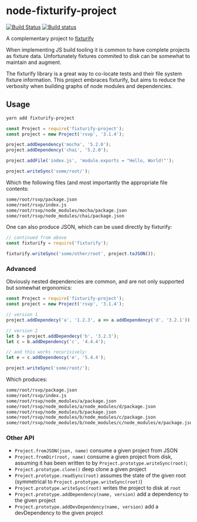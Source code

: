 # node-fixturify-project
[![Build Status](https://travis-ci.org/stefanpenner/node-fixturify-project.svg?branch=master)](https://travis-ci.org/stefanpenner/node-fixturify-project)
[![Build status](https://ci.appveyor.com/api/projects/status/li9y4rjfjt7fmvpc/branch/master?svg=true)](https://ci.appveyor.com/project/embercli/node-fixturify-project/branch/master)

A complementary project to [fixturify](https://github.com/joliss/node-fixturify)

When implementing JS build tooling it is common to have complete projects as
fixture data. Unfortunately fixtures commited to disk can be somewhat to
maintain and augment.

The fixturify library is a great way to co-locate tests and their file
system fixture information. This project embraces fixturify, but aims to
reduce the verbosity when building graphs of node modules and dependencies.


## Usage

```sh
yarn add fixturify-project
```

```js
const Project = require('fixturify-project');
const project = new Project('rsvp', '3.1.4');

project.addDependency('mocha', '5.2.0');
project.addDependency('chai', '5.2.0');

project.addFile('index.js', 'module.exports = "Hello, World!"');

project.writeSync('some/root/');
```

Which the following files (and most importantly the appropriate file contents:

```sh
some/root/rsvp/package.json
some/root/rsvp/index.js
some/root/rsvp/node_modules/mocha/package.json
some/root/rsvp/node_modules/chai/package.json
```

One can also produce JSON, which can be used directly by fixturify:

```js
// continued from above
const fixturify = require('fixturify');

fixturify.writeSync('some/other/root', project.toJSON());
```

### Advanced

Obviously nested dependencies are common, and are not only supported but somewhat ergonomics:

```js
const Project = require('fixturify-project');
const project = new Project('rsvp', '3.1.4');

// version 1
project.addDependecy('a', '1.2.3', a => a.addDependency('d', '3.2.1'));

// version 2
let b = project.addDependecy('b', '3.2.3');
let c = b.addDependency('c', '4.4.4');

// and this works recurisively:
let e = c.addDependency('e', '5.4.4');

project.writeSync('some/root/');
```

Which produces:

```sh
some/root/rsvp/package.json
some/root/rsvp/index.js
some/root/rsvp/node_modules/a/package.json
some/root/rsvp/node_modules/a/node_modules/d/package.json
some/root/rsvp/node_modules/b/package.json
some/root/rsvp/node_modules/b/node_modules/c/package.json
some/root/rsvp/node_modules/b/node_modules/c/node_modules/e/package.json
```


### Other API

* `Project.fromJSON(json, name)` consume a given project from JSON
* `Project.fromDir(root, name)` consume a given project from disk, assuming it has been written to by `Project.prototype.writeSync(root)`;
* `Project.prototype.clone()` deep clone a given project
* `Project.prototype.readSync(root)` assumes the state of the given root (symmetrical to `Project.prototype.writeSync(root)`)
* `Project.prototype.writeSync(root)` writes the project to disk at `root`
* `Project.prototype.addDependency(name, version)` add a dependency to the given project
* `Project.prototype.addDevDependency(name, version)` add a devDependency to the given project
